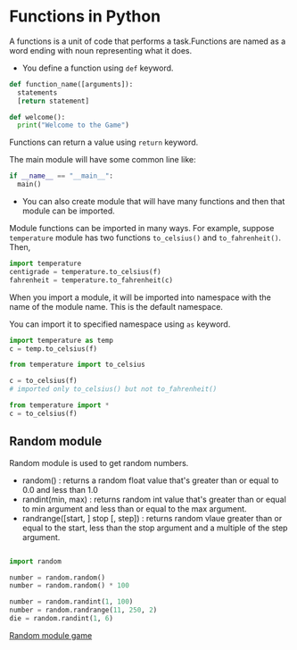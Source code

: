 # Functions in Python

A functions is a unit of code that performs a task.Functions are named as a word ending with noun representing what it does.

- You define a function using `def` keyword.

```python
def function_name([arguments]):
  statements
  [return statement]
```

```python
def welcome():
  print("Welcome to the Game")
```

Functions can return a value using `return` keyword.

The main module will have some common line like:

```python
if __name__ == "__main__":
  main()
```

- You can also create module that will have many functions and then that module can be imported.

Module functions can be imported in many ways. For example, suppose `temperature` module has two functions `to_celsius()` and `to_fahrenheit()`. Then,

```python
import temperature
centigrade = temperature.to_celsius(f)
fahrenheit = temperature.to_fahrenheit(c)
```

When you import a module, it will be imported into namespace with the name of the module name. This is the default namespace.

You can import it to specified namespace using `as` keyword.

```python
import temperature as temp
c = temp.to_celsius(f)
```

```python
from temperature import to_celsius

c = to_celsius(f)
# imported only to_celsius() but not to_fahrenheit()
```

```python
from temperature import *
c = to_celsius(f)
```

## Random module

Random module is used to get random numbers.

- random() : returns a random float value that's greater than or equal to 0.0 and less than 1.0
- randint(min, max) : returns random int value that's greater than or equal to min argument and less than or equal to the max argument.
- randrange([start, ] stop [, step]) : returns random vlaue greater than or equal to the start, less than the stop argument and a multiple of the step argument.

```python

import random

number = random.random()
number = random.random() * 100

number = random.randint(1, 100)
number = random.randrange(11, 250, 2)
die = random.randint(1, 6)
```

[Random module game](examples/random.py)
